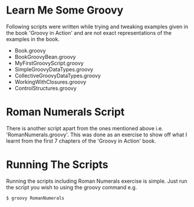 # Learn Me Some Groovy

Following scripts were written while trying and tweaking examples given in the book 'Groovy in Action' and are not exact representations of the examples in the book.

  - Book.groovy
  - BookGroovyBean.groovy
  - MyFirstGroovyScript.groovy
  - SimpleGroovyDataTypes.groovy
  - CollectiveGroovyDataTypes.groovy
  - WorkingWithClosures.groovy
  - ControlStructures.groovy

# Roman Numerals Script

There is another script apart from the ones mentioned above i.e. 'RomanNumerals.groovy'. This was done as an exercise to show off what I learnt from the first 7 chapters of the 'Groovy in Action' book.

# Running The Scripts

Running the scripts including Roman Numerals exercise is simple. Just run the script you wish to using the groovy command e.g.

```sh
$ groovy RomanNumerals
```
